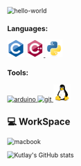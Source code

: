 ![hello-world](https://user-images.githubusercontent.com/98892946/163794677-73a7da4d-4a57-42a5-ba29-eb75acd65b11.gif)

<h3 align="left">Languages:</h3>
<p align="left:> <a href="https://www.cprogramming.com/" target="_blank" rel="noreferrer"> <img src="https://raw.githubusercontent.com/devicons/devicon/master/icons/c/c-original.svg" alt="c" width="40" height="40"/> </a><a href="https://www.w3schools.com/cpp/" target="_blank" rel="noreferrer"> <img src="https://raw.githubusercontent.com/devicons/devicon/master/icons/cplusplus/cplusplus-original.svg" alt="cplusplus" width="40" height="40"/> </a><a href="https://www.python.org" target="_blank" rel="noreferrer"> <img src="https://raw.githubusercontent.com/devicons/devicon/master/icons/python/python-original.svg" alt="python" width="40" height="40"/> </a></p>

<h3 align="left">Tools:</h3>
<p align="left"> <a href="https://www.arduino.cc/" target="_blank" rel="noreferrer"> <img src="https://cdn.worldvectorlogo.com/logos/arduino-1.svg" alt="arduino" width="40" height="40"/> </a>  <a href="https://git-scm.com/" target="_blank" rel="noreferrer"> <img src="https://www.vectorlogo.zone/logos/git-scm/git-scm-icon.svg" alt="git" width="40" height="40"/> </a> <a href="https://www.linux.org/" target="_blank" rel="noreferrer"> <img src="https://raw.githubusercontent.com/devicons/devicon/master/icons/linux/linux-original.svg" alt="linux" width="40" height="40"/> </a> </p>

## 💻 WorkSpace
![macbook](https://img.shields.io/badge/apple-macbook%20pro%2013%202018-%23999999.svg?&style=for-the-badge&logo=apple&logoColor=white)


![Kutlay's GitHub stats](https://github-readme-stats.vercel.app/api?username=kutlayacar&show_icons=true&theme=nightowl)

<!--
**kutlayacar/kutlayacar** is a ✨ _special_ ✨ repository because its `README.md` (this file) appears on your GitHub profile.


I'm Kutlay from Ankara-Turkey, located in Berlin-Germany. Currently studying for a master's degree in electrical engineering.

### Hi there 👋

Here are some ideas to get you started:

- 🔭 I’m currently working on ...
- 🌱 I’m currently learning ...
- 👯 I’m looking to collaborate on ...
- 🤔 I’m looking for help with ...
- 💬 Ask me about ...
- 📫 How to reach me: ...
- 😄 Pronouns: ...
- ⚡ Fun fact: ...
-->
